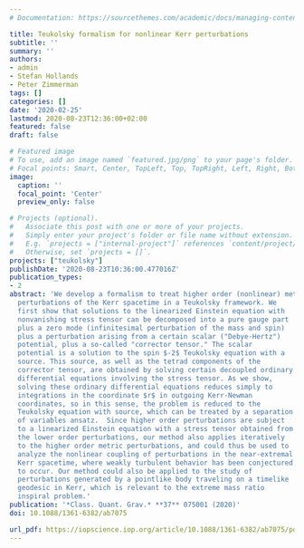 ```yaml
---
# Documentation: https://sourcethemes.com/academic/docs/managing-content/

title: Teukolsky formalism for nonlinear Kerr perturbations
subtitle: ''
summary: ''
authors:
- admin
- Stefan Hollands
- Peter Zimmerman
tags: []
categories: []
date: '2020-02-25'
lastmod: 2020-08-23T12:36:00+02:00
featured: false
draft: false

# Featured image
# To use, add an image named `featured.jpg/png` to your page's folder.
# Focal points: Smart, Center, TopLeft, Top, TopRight, Left, Right, BottomLeft, Bottom, BottomRight.
image:
  caption: ''
  focal_point: 'Center'
  preview_only: false

# Projects (optional).
#   Associate this post with one or more of your projects.
#   Simply enter your project's folder or file name without extension.
#   E.g. `projects = ["internal-project"]` references `content/project/deep-learning/index.md`.
#   Otherwise, set `projects = []`.
projects: ["teukolsky"]
publishDate: '2020-08-23T10:36:00.477016Z'
publication_types:
- 2
abstract: 'We develop a formalism to treat higher order (nonlinear) metric
  perturbations of the Kerr spacetime in a Teukolsky framework. We
  first show that solutions to the linearized Einstein equation with
  nonvanishing stress tensor can be decomposed into a pure gauge part
  plus a zero mode (infinitesimal perturbation of the mass and spin)
  plus a perturbation arising from a certain scalar ("Debye-Hertz")
  potential, plus a so-called "corrector tensor." The scalar
  potential is a solution to the spin $-2$ Teukolsky equation with a
  source. This source, as well as the tetrad components of the
  corrector tensor, are obtained by solving certain decoupled ordinary
  differential equations involving the stress tensor. As we show,
  solving these ordinary differential equations reduces simply to
  integrations in the coordinate $r$ in outgoing Kerr-Newman
  coordinates, so in this sense, the problem is reduced to the
  Teukolsky equation with source, which can be treated by a separation
  of variables ansatz.  Since higher order perturbations are subject
  to a linearized Einstein equation with a stress tensor obtained from
  the lower order perturbations, our method also applies iteratively
  to the higher order metric perturbations, and could thus be used to
  analyze the nonlinear coupling of perturbations in the near-extremal
  Kerr spacetime, where weakly turbulent behavior has been conjectured
  to occur. Our method could also be applied to the study of
  perturbations generated by a pointlike body traveling on a timelike
  geodesic in Kerr, which is relevant to the extreme mass ratio
  inspiral problem.'
publication: '*Class. Quant. Grav.* **37** 075001 (2020)'
doi: 10.1088/1361-6382/ab7075

url_pdf: https://iopscience.iop.org/article/10.1088/1361-6382/ab7075/pdf
---
```

